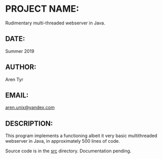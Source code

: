 # PROJECT NAME:
Rudimentary multi-threaded webserver in Java.

## DATE:
Summer 2019  

## AUTHOR:
Aren Tyr  

## EMAIL:
aren.unix@yandex.com  

## DESCRIPTION:

This program implements a functioning albeit it very basic multithreaded webserver in Java, in approximately 500 lines of code.


Source code is in the [src](./src/) directory. Documentation pending.
